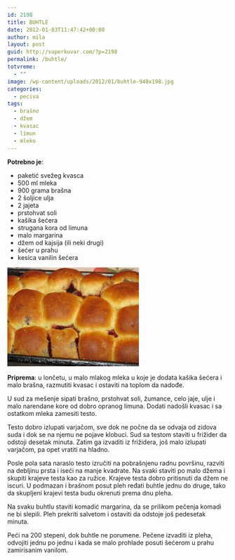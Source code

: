 ```yaml
---
id: 2198
title: BUHTLE
date: 2012-01-03T11:47:42+00:00
author: mila
layout: post
guid: http://superkuvar.com/?p=2198
permalink: /buhtle/
totvreme:
  - ""
image: /wp-content/uploads/2012/01/buhtle-940x198.jpg
categories:
  - peciva
tags:
  - brašno
  - džem
  - kvasac
  - limun
  - mleko
---
```

**Potrebno je**:

  * paketić svežeg kvasca
  * 500 ml mleka
  * 900 grama brašna
  * 2 šoljice ulja
  * 2 jajeta
  * prstohvat soli
  * kašika šećera
  * strugana kora od limuna
  * malo margarina
  * džem od kajsija (ili neki drugi)
  * šećer u prahu
  * kesica vanilin šećera

[<img class="alignnone size-medium wp-image-9372" src="/wp-content/uploads/2012/01/buhtle-1024x768.jpg" alt="buhtle" width="300" height="225" />](/wp-content/uploads/2012/01/buhtle.jpg)

**Priprema**: u lončetu, u malo mlakog mleka u koje je dodata kašika šećera i malo brašna, razmutiti kvasac i ostaviti na toplom da nadođe.

U sud za mešenje sipati brašno, prstohvat soli, žumance, celo jaje, ulje i malo narendane kore od dobro opranog limuna. Dodati nadošli kvasac i sa ostatkom mleka zamesiti testo.

Testo dobro izlupati varjačom, sve dok ne počne da se odvaja od zidova suda i dok se na njemu ne pojave klobuci. Sud sa testom staviti u frižider da odstoji desetak minuta. Zatim ga izvaditi iz frižidera, još malo izlupati varjačom, pa opet vratiti na hladno.

Posle pola sata naraslo testo izručiti na pobrašnjenu radnu površinu, razviti na debljinu prsta i iseći na manje kvadrate. Na svaki staviti po malo džema i skupiti krajeve testa kao za ružice. Krajeve testa dobro pritisnuti da džem ne iscuri. U podmazan i brašnom posut pleh ređati buhtle jednu do druge, tako da skupljeni krajevi testa budu okrenuti prema dnu pleha.

Na svaku buhtlu staviti komadić margarina, da se prilikom pečenja komadi ne bi slepili. Pleh prekriti salvetom i ostaviti da odstoje još pedesetak minuta.

Peći na 200 stepeni, dok buhtle ne porumene. Pečene izvaditi iz pleha, odvojiti jednu po jednu i kada se malo prohlade posuti šećerom u prahu zamirisanim vanilom.